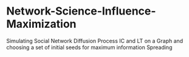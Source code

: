 # Network-Science-Influence-Maximization
Simulating Social Network Diffusion Process IC and LT on a Graph and choosing a set of initial seeds for maximum information Spreading
